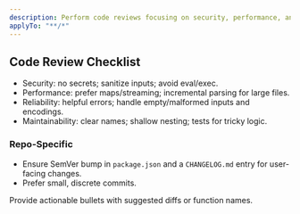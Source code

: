 ```yaml
---
description: Perform code reviews focusing on security, performance, and maintainability
applyTo: "**/*"
---
```


## Code Review Checklist

- Security: no secrets; sanitize inputs; avoid eval/exec.
- Performance: prefer maps/streaming; incremental parsing for large files.
- Reliability: helpful errors; handle empty/malformed inputs and encodings.
- Maintainability: clear names; shallow nesting; tests for tricky logic.

### Repo-Specific

- Ensure SemVer bump in `package.json` and a `CHANGELOG.md` entry for user-facing changes.
- Prefer small, discrete commits.

Provide actionable bullets with suggested diffs or function names.


